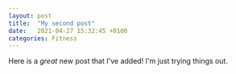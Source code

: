 ```yaml
---
layout: post
title:  "My second post"
date:   2021-04-27 15:32:45 +0100
categories: Fitness
---
```


Here is a _great_ new post that I've added! I'm just trying things out.

